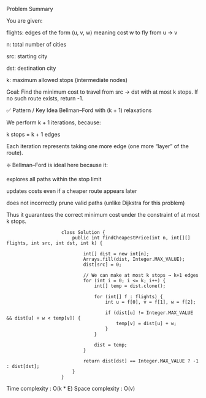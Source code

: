 Problem Summary

You are given:

flights: edges of the form (u, v, w) meaning cost w to fly from u → v

n: total number of cities

src: starting city

dst: destination city

k: maximum allowed stops (intermediate nodes)

Goal:
Find the minimum cost to travel from src → dst with at most k stops.
If no such route exists, return -1.

✅ Pattern / Key Idea
Bellman–Ford with (k + 1) relaxations

We perform k + 1 iterations, because:

k stops = k + 1 edges

Each iteration represents taking one more edge (one more “layer” of the route).

❇️ Bellman–Ford is ideal here because it:

explores all paths within the stop limit

updates costs even if a cheaper route appears later

does not incorrectly prune valid paths (unlike Dijkstra for this problem)

Thus it guarantees the correct minimum cost under the constraint of at most k stops.

                        class Solution {
                            public int findCheapestPrice(int n, int[][] flights, int src, int dst, int k) {

                                int[] dist = new int[n];
                                Arrays.fill(dist, Integer.MAX_VALUE);
                                dist[src] = 0;

                                // We can make at most k stops → k+1 edges
                                for (int i = 0; i <= k; i++) {
                                    int[] temp = dist.clone();

                                    for (int[] f : flights) {
                                        int u = f[0], v = f[1], w = f[2];

                                        if (dist[u] != Integer.MAX_VALUE && dist[u] + w < temp[v]) {
                                            temp[v] = dist[u] + w;
                                        }
                                    }

                                    dist = temp;
                                }

                                return dist[dst] == Integer.MAX_VALUE ? -1 : dist[dst];
                            }
                        }

Time complexity : O(k * E)
Space complexity : O(v)

